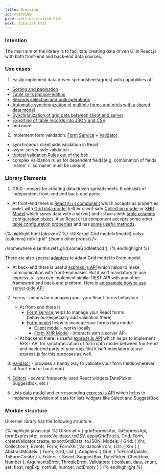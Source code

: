 ```yaml
---
title: Overview
id: overview
prev: getting-started.html
next: tutorial.html
---
```


### Intention
The main aim of the library is to facilitate creating data driven UI in React.js
with both front-end and back-end data sources.

### Use cases:
1. Easily implement data driven spreadsheets(grids) with capabilities of:
  - [Sorting and pagination](/docs/sorting-and-pagination.html)
  - [Table cells inplace-editing](/docs/editing-grid-data.html)
  - [Records selection and bulk operations](/docs/bulk-operations.html)
  - [Automatic synchronization of multiple forms and grids with a shared data model](/docs/data-binding.html)
  - [Synchronization of grid data between client and server](/docs/server-side.html)
  - [Exporting of table records into JSON and CSV](/docs/grid-export.html)
  - and more
2. Implement form validation: [Form Service](/docs/docs/form-service.html) + [Validator](/docs/validator.html)
  - synchronous client side validation in React
  - async server side validation
  - [typical validation Rules out of the box](/docs/validator.html#built-in-validation-rules)
  - complex validation rules for dependent fields(e.g. combination of fields 'name' + 'surname' must be unique)

### Library Elements
1. GRID - means for creating data driven spreadsheets.
   It consists of independent front-end end back-end parts:
- At front-end there is
 [React `Grid` component](/docs/grid-component.html) which
 accepts as properties `model` with [Grid data model](/docs/grid-interface.html)
 (either client-side [Collection model](/docs/grid-model-collection.html) or
 [XHR Model](/docs/grid-model-xhr.html) which syncs data with a server) and `columns` with
 [table columns configuration object](/docs/grid-columns.html).
 Also React `Grid` component accepts some other
 [table configuration properties](/docs/grid-component.html#properties)
 and has [some useful methods](/docs/grid-component.html#methods).

{% highlight html tabsize=2 %}
<UIKernel.Grid
  model={model}
  cols={columns}
  ref="grid"
  {/*some other props*/}
/>

//somewhere else
this.refs.grid.someGridMethod();
{% endhighlight %}

   There are also special [adapters](/docs/grid-adapters.html) to adapt Grid model to From model.

- At back-end there is useful [express.js API](/docs/grid-express-api.html) which helps to
make communication with front-end easier. But it isn't mandatory to use express.js - you can
implement similar REST API with any other framework and back-end platform.
Here is [an example how to use server-side API](/docs/server-side.html)

2. Forms - means for managing your your React forms behaviour
   - At front-end there is
     - [Form service](/docs/form-service.html) helps to manage your React forms behaviour(especially add validation there)
     - [Form model](/docs/form-interface.html) helps to manage your forms data model
        - [Client model](/docs/form-model.html) - works locally
        - [Form XHR Model](/docs/form-xhr-model.html) -  interacts with a server API
   - At backend there is useful [express.js API](/docs/form-express-api.html)
     which helps to implement REST API for synchronization of form data model between
     front-end and back-end parts of your app.
     But it isn't mandatory to use express.js for this purposes as well.

3. [Validator](/docs/validator.html) - provides a handy way to validate
   your form fields(wherever at front-end or back-end)

4. [Editors](/docs/editors.html) - several frequently used React
   widgets(DatePicker, SuggestBox, etc.)

5. Lists [data model](/docs/list-model.html) and corresponding
   [express.js API](/docs/list-express-api.html) which helps to implement provision
   of data for lists widgets like Select and SuggestBox.


### Module structure
UIKernel library has the following structure:

{% highlight javascript %}
UIKernel = {
  gridExpressApi,
  listExpressApi,
  formExpressApi,
  createValidator,
  toCSV,
  applyGridFilters,
  Grid,
  Form,
  createValidator.create,
  exportGridData,
  toJSON,
  Models: {
    Grid: {
      Xhr,
      Collection
    },
    Events,
    Form,
    FormXhr,
    ValidationErrors,
    List: {
      Xhr
    }
  },
  AbstractModels: {
    Form,
    Grid,
    List
  },
  Adapters: {
    Grid: {
      ToFormUpdate,
      ToFormCreate
    }
  },
  Editors: {
    Select,
    SuggestBox,
    DatePicker,
    Checkbox,
    Number
  },
  ArgumentsError,
  ThrottleError,
  Validators: {
    boolean,
    date,
    enum,
    set,
    float,
    regExp,
    notNull,
    number,
    notEmpty
  }
}
{% endhighlight %}

